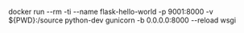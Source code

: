 docker run --rm -ti --name flask-hello-world -p 9001:8000 -v ${PWD}:/source python-dev gunicorn -b 0.0.0.0:8000 --reload wsgi
